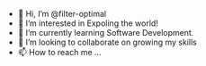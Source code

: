 - 👋 Hi, I’m @filter-optimal
- 👀 I’m interested in Expoling the world!
- 🌱 I’m currently learning Software Development.
- 💞️ I’m looking to collaborate on growing my skills
- 📫 How to reach me ...

<!---
filter-optimal/filter-optimal is a ✨ special ✨ repository because its `README.md` (this file) appears on your GitHub profile.
You can click the Preview link to take a look at your changes.
--->
